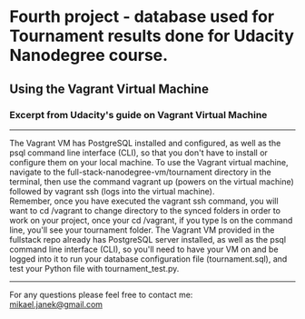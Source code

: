 # Fourth project - database used for Tournament results done for Udacity Nanodegree course.

## Using the Vagrant Virtual Machine
### Excerpt from Udacity's guide on Vagrant Virtual Machine
<hr>

The Vagrant VM has PostgreSQL installed and configured, as well as the psql command line interface (CLI), so that you don't have to install or configure them on your local machine.
To use the Vagrant virtual machine, navigate to the full-stack-nanodegree-vm/tournament directory in the terminal, then use the command vagrant up (powers on the virtual machine) followed by vagrant ssh (logs into the virtual machine).  
Remember, once you have executed the vagrant ssh command, you will want to cd /vagrant to change directory to the synced folders in order to work on your project, once your cd /vagrant, if you type ls on the command line, you'll see your tournament folder.
The Vagrant VM provided in the fullstack repo already has PostgreSQL server installed, as well as the psql command line interface (CLI), so you'll need to have your VM on and be logged into it to run your database configuration file (tournament.sql), and test your Python file with tournament_test.py.
<hr>

For any questions please feel free to contact me:<br />
mikael.janek@gmail.com
